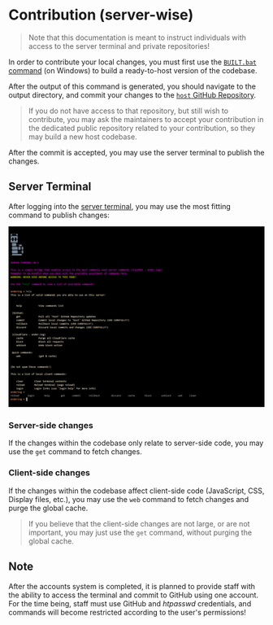 # Contribution (server-wise)

> Note that this documentation is meant to instruct individuals with access to the server terminal and private repositories!

In order to contribute your local changes, you must first use the [`BUILT.bat` command](https://github.com/Ender-ing/render-activity/blob/main/BUILD/BUILD.bat) (on Windows) to build a ready-to-host version of the codebase.

After the output of this command is generated, you should navigate to the output directory, and commit your changes to the [`host` GitHub Repository](https://github.com/Ender-ing/host/).

> If you do not have access to that repository, but still wish to contribute, you may ask the maintainers to accept your contribution in the dedicated public repository related to your contribution, so they may build a new host codebase.

After the commit is accepted, you may use the server terminal to publish the changes.

## Server Terminal

After logging into the [server terminal](https://terminal.ender.ing/@secret/), you may use the most fitting command to publish changes:

![Server Terminal](./images/terminal.png)

### Server-side changes

If the changes within the codebase only relate to server-side code, you may use the `get` command to fetch changes.

### Client-side changes

If the changes within the codebase affect client-side code (JavaScript, CSS, Display files, etc.), you may use the `web` command to fetch changes and purge the global cache.

> If you believe that the client-side changes are not large, or are not important, you may just use the `get` command, without purging the global cache.

## Note

After the accounts system is completed, it is planned to provide staff with the ability to access the terminal and commit to GitHub using one account. For the time being, staff must use GitHub and *htpasswd* credentials, and commands will become restricted according to the user's permissions!
